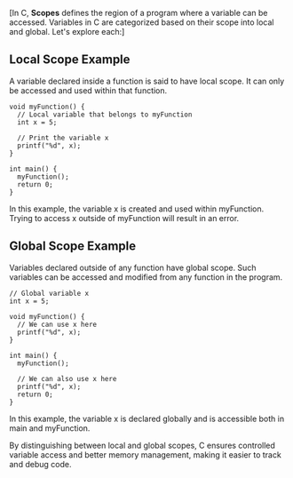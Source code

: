 [In C, **Scopes** defines the region of a program where a variable can be accessed. Variables in C are categorized based on their scope into local and global. Let's explore each:]

## Local Scope Example

A variable declared inside a function is said to have local scope. It can only be accessed and used within that function.

```codebyte/js
void myFunction() {
  // Local variable that belongs to myFunction
  int x = 5;

  // Print the variable x
  printf("%d", x);
}

int main() {
  myFunction();
  return 0;
}
```

In this example, the variable x is created and used within myFunction. Trying to access x outside of myFunction will result in an error.

## Global Scope Example

Variables declared outside of any function have global scope. Such variables can be accessed and modified from any function in the program.

```codebyte/js
// Global variable x
int x = 5;

void myFunction() {
  // We can use x here
  printf("%d", x);
}

int main() {
  myFunction();

  // We can also use x here
  printf("%d", x);
  return 0;
}
```

In this example, the variable x is declared globally and is accessible both in main and myFunction.

By distinguishing between local and global scopes, C ensures controlled variable access and better memory management, making it easier to track and debug code.